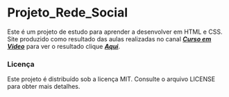 # Projeto_Rede_Social
Este é um projeto de estudo para aprender a desenvolver em HTML e CSS. Site produzido como resultado das aulas realizadas no canal ***[Curso em Video](https://www.youtube.com/@CursoemVideo)*** para ver o resultado clique ***[Aqui](https://lucas-brasil-silva.github.io/Projeto_Social/)***.

### Licença

Este projeto é distribuído sob a licença MIT. Consulte o arquivo LICENSE para obter mais detalhes.